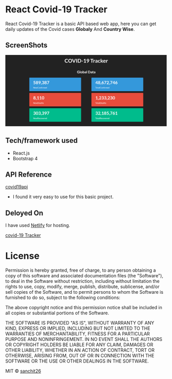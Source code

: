 # React Covid-19 Tracker

React Covid-19 Tracker is a basic API based web app, here you can get daily updates of the Covid cases **Globaly** And **Country Wise**. 

## ScreenShots 

![Image of COVID-19_Tracker](https://raw.githubusercontent.com/sanchit36/React-Covid-19_tracker/main/images/COVID-19_Tracker.png)

## Tech/framework used

- React.js
- Bootstrap 4

## API Reference

[covid19api](https://api.covid19api.com/) 
  - I found it very easy to use for this basic project.

## Deloyed On 

I have used [Netlify](https://www.netlify.com/) for hosting.

[covid-19 Tracker](https://practical-wiles-a5bd3b.netlify.app/)

# License

Permission is hereby granted, free of charge, to any person obtaining a copy
of this software and associated documentation files (the "Software"), to deal
in the Software without restriction, including without limitation the rights
to use, copy, modify, merge, publish, distribute, sublicense, and/or sell
copies of the Software, and to permit persons to whom the Software is
furnished to do so, subject to the following conditions:

The above copyright notice and this permission notice shall be included in all
copies or substantial portions of the Software.

THE SOFTWARE IS PROVIDED "AS IS", WITHOUT WARRANTY OF ANY KIND, EXPRESS OR
IMPLIED, INCLUDING BUT NOT LIMITED TO THE WARRANTIES OF MERCHANTABILITY,
FITNESS FOR A PARTICULAR PURPOSE AND NONINFRINGEMENT. IN NO EVENT SHALL THE
AUTHORS OR COPYRIGHT HOLDERS BE LIABLE FOR ANY CLAIM, DAMAGES OR OTHER
LIABILITY, WHETHER IN AN ACTION OF CONTRACT, TORT OR OTHERWISE, ARISING FROM,
OUT OF OR IN CONNECTION WITH THE SOFTWARE OR THE USE OR OTHER DEALINGS IN THE
SOFTWARE.

MIT © [sanchit26](https://githud.com/sanchit36)
